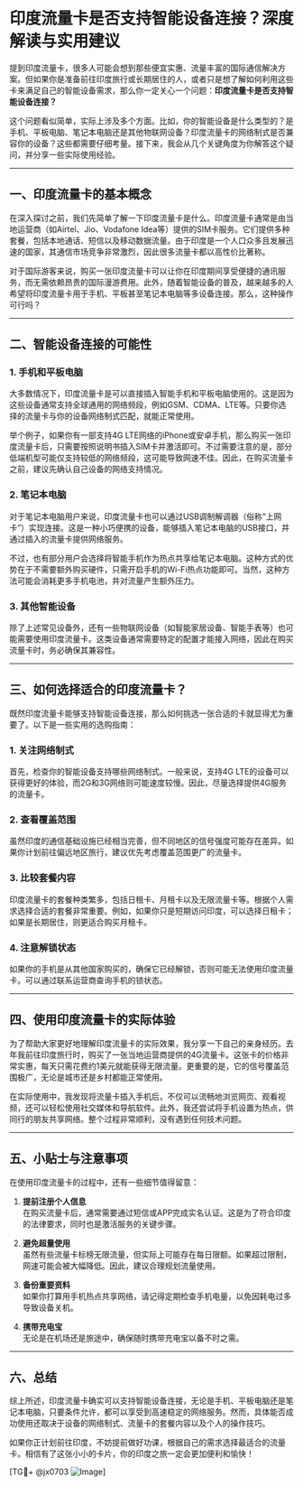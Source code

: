 # 印度流量卡是否支持智能设备连接？深度解读与实用建议

提到印度流量卡，很多人可能会想到那些便宜实惠、流量丰富的国际通信解决方案。但如果你是准备前往印度旅行或长期居住的人，或者只是想了解如何利用这些卡来满足自己的智能设备需求，那么你一定关心一个问题：**印度流量卡是否支持智能设备连接？**

这个问题看似简单，实际上涉及多个方面。比如，你的智能设备是什么类型的？是手机、平板电脑、笔记本电脑还是其他物联网设备？印度流量卡的网络制式是否兼容你的设备？这些都需要仔细考量。接下来，我会从几个关键角度为你解答这个疑问，并分享一些实际使用经验。

---

## 一、印度流量卡的基本概念

在深入探讨之前，我们先简单了解一下印度流量卡是什么。印度流量卡通常是由当地运营商（如Airtel、Jio、Vodafone Idea等）提供的SIM卡服务。它们提供多种套餐，包括本地通话、短信以及移动数据流量。由于印度是一个人口众多且发展迅速的国家，其通信市场竞争非常激烈，因此很多流量卡都以高性价比著称。

对于国际游客来说，购买一张印度流量卡可以让你在印度期间享受便捷的通讯服务，而无需依赖昂贵的国际漫游费用。此外，随着智能设备的普及，越来越多的人希望将印度流量卡用于手机、平板甚至笔记本电脑等多设备连接。那么，这种操作可行吗？

---

## 二、智能设备连接的可能性

### 1. **手机和平板电脑**
大多数情况下，印度流量卡是可以直接插入智能手机和平板电脑使用的。这是因为这些设备通常支持全球通用的网络频段，例如GSM、CDMA、LTE等。只要你选择的流量卡与你的设备网络制式匹配，就能正常使用。

举个例子，如果你有一部支持4G LTE网络的iPhone或安卓手机，那么购买一张印度流量卡后，只需要按照说明书插入SIM卡并激活即可。不过需要注意的是，部分低端机型可能仅支持较低的网络频段，这可能导致网速不佳。因此，在购买流量卡之前，建议先确认自己设备的网络支持情况。

### 2. **笔记本电脑**
对于笔记本电脑用户来说，印度流量卡也可以通过USB调制解调器（俗称“上网卡”）实现连接。这是一种小巧便携的设备，能够插入笔记本电脑的USB接口，并通过插入的流量卡提供网络服务。

不过，也有部分用户会选择将智能手机作为热点共享给笔记本电脑。这种方式的优势在于不需要额外购买硬件，只需开启手机的Wi-Fi热点功能即可。当然，这种方法可能会消耗更多手机电池，并对流量产生额外压力。

### 3. **其他智能设备**
除了上述常见设备外，还有一些物联网设备（如智能家居设备、智能手表等）也可能需要使用印度流量卡。这类设备通常需要特定的配置才能接入网络，因此在购买流量卡时，务必确保其兼容性。

---

## 三、如何选择适合的印度流量卡？

既然印度流量卡能够支持智能设备连接，那么如何挑选一张合适的卡就显得尤为重要了。以下是一些实用的选购指南：

### 1. **关注网络制式**
首先，检查你的智能设备支持哪些网络制式。一般来说，支持4G LTE的设备可以获得更好的体验，而2G和3G网络则可能速度较慢。因此，尽量选择提供4G服务的流量卡。

### 2. **查看覆盖范围**
虽然印度的通信基础设施已经相当完善，但不同地区的信号强度可能存在差异。如果你计划前往偏远地区旅行，建议优先考虑覆盖范围更广的流量卡。

### 3. **比较套餐内容**
印度流量卡的套餐种类繁多，包括日租卡、月租卡以及无限流量卡等。根据个人需求选择合适的套餐非常重要。例如，如果你只是短期访问印度，可以选择日租卡；如果是长期居住，则更适合购买月租卡。

### 4. **注意解锁状态**
如果你的手机是从其他国家购买的，确保它已经解锁，否则可能无法使用印度流量卡。可以通过联系运营商查询手机的锁状态。

---

## 四、使用印度流量卡的实际体验

为了帮助大家更好地理解印度流量卡的实际效果，我分享一下自己的亲身经历。去年我前往印度旅行时，购买了一张当地运营商提供的4G流量卡。这张卡的价格非常实惠，每天只需花费约1美元就能获得无限流量。更重要的是，它的信号覆盖范围极广，无论是城市还是乡村都能正常使用。

在实际使用中，我发现将流量卡插入手机后，不仅可以流畅地浏览网页、观看视频，还可以轻松使用社交媒体和导航软件。此外，我还尝试将手机设置为热点，供同行的朋友共享网络。整个过程非常顺利，没有遇到任何技术问题。

---

## 五、小贴士与注意事项

在使用印度流量卡的过程中，还有一些细节值得留意：

1. **提前注册个人信息**  
   在购买流量卡后，通常需要通过短信或APP完成实名认证。这是为了符合印度的法律要求，同时也是激活服务的关键步骤。

2. **避免超量使用**  
   虽然有些流量卡标榜无限流量，但实际上可能存在每日限额。如果超过限制，网速可能会被大幅降低。因此，建议合理规划流量使用。

3. **备份重要资料**  
   如果你打算用手机热点共享网络，请记得定期检查手机电量，以免因耗电过多导致设备关机。

4. **携带充电宝**  
   无论是在机场还是旅途中，确保随时携带充电宝以备不时之需。

---

## 六、总结

综上所述，印度流量卡确实可以支持智能设备连接，无论是手机、平板电脑还是笔记本电脑，只要条件允许，都可以享受到高速稳定的网络服务。然而，具体能否成功使用还取决于设备的网络制式、流量卡的套餐内容以及个人的操作技巧。

如果你正计划前往印度，不妨提前做好功课，根据自己的需求选择最适合的流量卡。相信有了这张小小的卡片，你的印度之旅一定会更加便利和愉快！

[TG💪+ @jx0703 ![Image](https://github.com/user-attachments/assets/dbca1d08-cadb-493c-b0ec-ad6f7a83f270)]